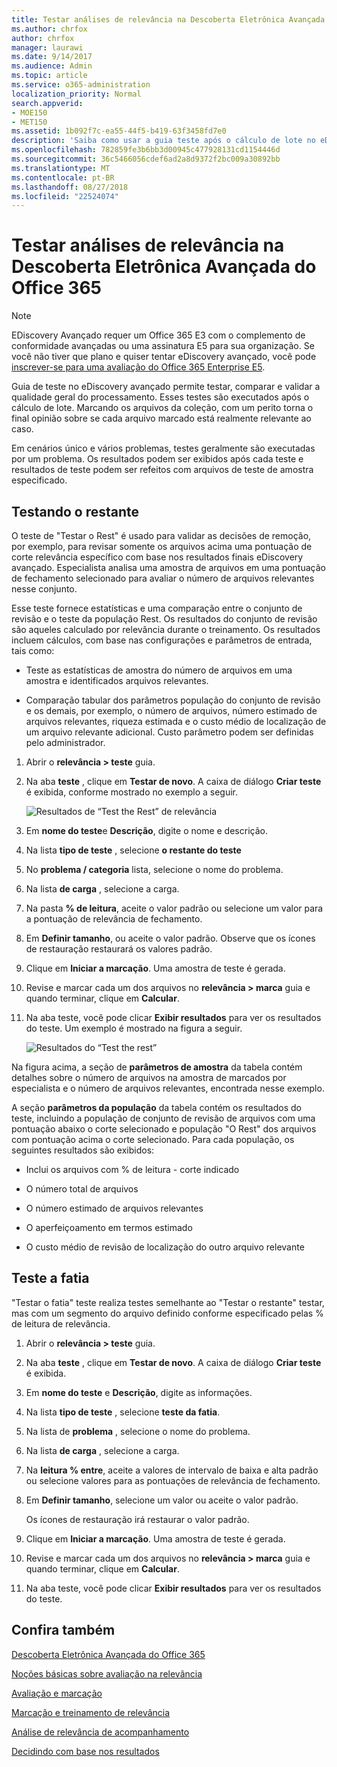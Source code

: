 ```yaml
---
title: Testar análises de relevância na Descoberta Eletrônica Avançada do Office 365
ms.author: chrfox
author: chrfox
manager: laurawi
ms.date: 9/14/2017
ms.audience: Admin
ms.topic: article
ms.service: o365-administration
localization_priority: Normal
search.appverid:
- MOE150
- MET150
ms.assetid: 1b092f7c-ea55-44f5-b419-63f3458fd7e0
description: 'Saiba como usar a guia teste após o cálculo de lote no eDiscovery avançadas do Office 365 para testar, comparar e validar a qualidade geral do processamento.  '
ms.openlocfilehash: 782859fe3b6bb3d00945c477928131cd1154446d
ms.sourcegitcommit: 36c5466056cdef6ad2a8d9372f2bc009a30892bb
ms.translationtype: MT
ms.contentlocale: pt-BR
ms.lasthandoff: 08/27/2018
ms.locfileid: "22524074"
---
```

# <a name="test-relevance-analysis-in-office-365-advanced-ediscovery"></a>Testar análises de relevância na Descoberta Eletrônica Avançada do Office 365

> [!NOTE]
> EDiscovery Avançado requer um Office 365 E3 com o complemento de conformidade avançadas ou uma assinatura E5 para sua organização. Se você não tiver que plano e quiser tentar eDiscovery avançado, você pode [inscrever-se para uma avaliação do Office 365 Enterprise E5](https://go.microsoft.com/fwlink/p/?LinkID=698279). 
  
Guia de teste no eDiscovery avançado permite testar, comparar e validar a qualidade geral do processamento. Esses testes são executados após o cálculo de lote. Marcando os arquivos da coleção, com um perito torna o final opinião sobre se cada arquivo marcado está realmente relevante ao caso. 
  
Em cenários único e vários problemas, testes geralmente são executadas por um problema. Os resultados podem ser exibidos após cada teste e resultados de teste podem ser refeitos com arquivos de teste de amostra especificado.
  
## <a name="testing-the-rest"></a>Testando o restante

O teste de "Testar o Rest" é usado para validar as decisões de remoção, por exemplo, para revisar somente os arquivos acima uma pontuação de corte relevância específico com base nos resultados finais eDiscovery avançado. Especialista analisa uma amostra de arquivos em uma pontuação de fechamento selecionado para avaliar o número de arquivos relevantes nesse conjunto.
  
Esse teste fornece estatísticas e uma comparação entre o conjunto de revisão e o teste da população Rest. Os resultados do conjunto de revisão são aqueles calculado por relevância durante o treinamento. Os resultados incluem cálculos, com base nas configurações e parâmetros de entrada, tais como:
  
- Teste as estatísticas de amostra do número de arquivos em uma amostra e identificados arquivos relevantes. 
    
- Comparação tabular dos parâmetros população do conjunto de revisão e os demais, por exemplo, o número de arquivos, número estimado de arquivos relevantes, riqueza estimada e o custo médio de localização de um arquivo relevante adicional. Custo parâmetro podem ser definidas pelo administrador.
    
1. Abrir o **relevância \> teste** guia. 
    
2. Na aba **teste** , clique em **Testar de novo**. A caixa de diálogo **Criar teste** é exibida, conforme mostrado no exemplo a seguir. 
    
    ![Resultados de “Test the Rest” de relevância](media/46e6898a-f929-4fd0-88d9-6f91d04b6ce2.png)
  
3. Em **nome do teste**e **Descrição**, digite o nome e descrição.
    
4. Na lista **tipo de teste** , selecione **o restante do teste**
    
5. No **problema / categoria** lista, selecione o nome do problema. 
    
6. Na lista **de carga** , selecione a carga. 
    
7. Na pasta **% de leitura**, aceite o valor padrão ou selecione um valor para a pontuação de relevância de fechamento. 
    
8. Em **Definir tamanho**, ou aceite o valor padrão. Observe que os ícones de restauração restaurará os valores padrão.
    
9. Clique em **Iniciar a marcação**. Uma amostra de teste é gerada.
    
10. Revise e marcar cada um dos arquivos no **relevância \> marca** guia e quando terminar, clique em **Calcular**.
    
11. Na aba teste, você pode clicar **Exibir resultados** para ver os resultados do teste. Um exemplo é mostrado na figura a seguir. 
    
    ![Resultados do “Test the rest”](media/b95744a9-047d-4c29-992d-04fa7e58e58a.png)
  
Na figura acima, a seção de **parâmetros de amostra** da tabela contém detalhes sobre o número de arquivos na amostra de marcados por especialista e o número de arquivos relevantes, encontrada nesse exemplo. 
  
A seção **parâmetros da população** da tabela contém os resultados do teste, incluindo a população de conjunto de revisão de arquivos com uma pontuação abaixo o corte selecionado e população "O Rest" dos arquivos com pontuação acima o corte selecionado. Para cada população, os seguintes resultados são exibidos: 
  
- Inclui os arquivos com % de leitura - corte indicado
    
- O número total de arquivos 
    
- O número estimado de arquivos relevantes 
    
- O aperfeiçoamento em termos estimado 
    
- O custo médio de revisão de localização do outro arquivo relevante
    
## <a name="testing-the-slice"></a>Teste a fatia

"Testar o fatia" teste realiza testes semelhante ao "Testar o restante" testar, mas com um segmento do arquivo definido conforme especificado pelas % de leitura de relevância.
  
1. Abrir o **relevância \> teste** guia. 
    
2. Na aba **teste** , clique em **Testar de novo**. A caixa de diálogo **Criar teste** é exibida. 
    
3. Em **nome do teste** e **Descrição**, digite as informações.
    
4. Na lista **tipo de teste** , selecione **teste da fatia**.
    
5. Na lista de **problema** , selecione o nome do problema. 
    
6. Na lista **de carga** , selecione a carga. 
    
7. Na **leitura % entre**, aceite a valores de intervalo de baixa e alta padrão ou selecione valores para as pontuações de relevância de fechamento. 
    
8. Em **Definir tamanho**, selecione um valor ou aceite o valor padrão.
    
    Os ícones de restauração irá restaurar o valor padrão.
    
9. Clique em **Iniciar a marcação**. Uma amostra de teste é gerada.
    
10. Revise e marcar cada um dos arquivos no **relevância \> marca** guia e quando terminar, clique em **Calcular**. 
    
11. Na aba teste, você pode clicar **Exibir resultados** para ver os resultados do teste. 
    
## <a name="see-also"></a>Confira também

[Descoberta Eletrônica Avançada do Office 365](office-365-advanced-ediscovery.md)
  
[Noções básicas sobre avaliação na relevância](assessment-in-relevance-in-advanced-ediscovery.md)
  
[Avaliação e marcação](tagging-and-assessment-in-advanced-ediscovery.md)
  
[Marcação e treinamento de relevância](tagging-and-relevance-training-in-advanced-ediscovery.md)
  
[Análise de relevância de acompanhamento](track-relevance-analysis-in-advanced-ediscovery.md)
  
[Decidindo com base nos resultados](decision-based-on-the-results-in-advanced-ediscovery.md)

